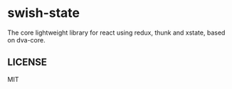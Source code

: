 # swish-state

The core lightweight library for react using redux, thunk and xstate, based on dva-core.

## LICENSE

MIT
